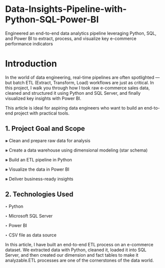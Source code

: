 # Data-Insights-Pipeline-with-Python-SQL-Power-BI
Engineered an end-to-end data analytics pipeline leveraging Python, SQL, and Power BI to extract, process, and visualize key e-commerce performance indicators
# Introduction
In the world of data engineering, real-time pipelines are often spotlighted — but batch ETL (Extract, Transform, Load) workflows are just as critical. In this project, I walk you through how I took raw e-commerce sales data, cleaned and structured it using Python and SQL Server, and finally visualized key insights with Power BI.

This article is ideal for aspiring data engineers who want to build an end-to-end project with practical tools.

## 1. Project Goal and Scope
⁍ Clean and prepare raw data for analysis

⁍ Create a data warehouse using dimensional modeling (star schema)

⁍ Build an ETL pipeline in Python

⁍ Visualize the data in Power BI

⁍ Deliver business-ready insights

## 2. Technologies Used
‣ Python

‣ Microsoft SQL Server

‣ Power BI

‣ CSV file as data source

In this article, I have built an end-to-end ETL process on an e-commerce dataset. We extracted data with Python, cleaned it, loaded it into SQL Server, and then created our dimension and fact tables to make it analyzable.ETL processes are one of the cornerstones of the data world. 


